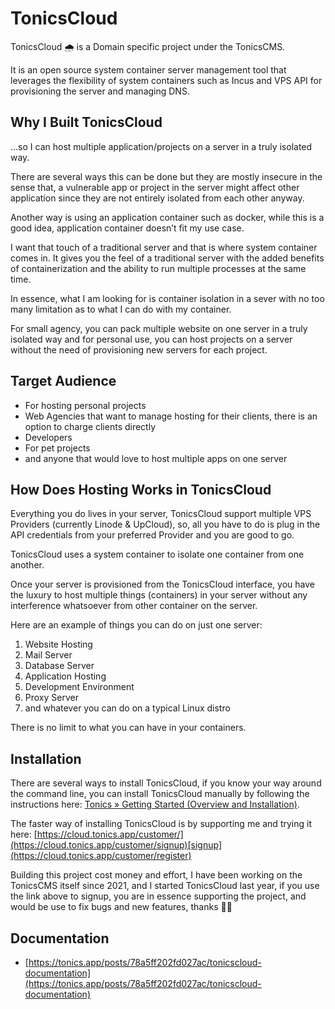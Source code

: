 # TonicsCloud

TonicsCloud 🌧️ is a Domain specific project under the TonicsCMS.

It is an open source system container server management tool that leverages the flexibility of system containers such as Incus and VPS API for provisioning the server and managing DNS.

## Why I Built TonicsCloud

…so I can host multiple application/projects on a server in a truly isolated way.

There are several ways this can be done but they are mostly insecure in the sense that, a vulnerable app or project in the server might affect other application since they are not entirely isolated from each other anyway.

Another way is using an application container such as docker, while this is a good idea, application container doesn’t fit my use case.

I want that touch of a traditional server and that is where system container comes in. It gives you the feel of a traditional server with the added benefits of containerization and the ability to run multiple processes at the same time.

In essence, what I am looking for is container isolation in a sever with no too many limitation as to what I can do with my container.

For small agency, you can pack multiple website on one server in a truly isolated way and for personal use, you can host projects on a server without the need of provisioning new servers for each project.

## Target Audience

* For hosting personal projects
* Web Agencies that want to manage hosting for their clients, there is an option to charge clients directly
* Developers
* For pet projects
* and anyone that would love to host multiple apps on one server

## How Does Hosting Works in TonicsCloud

Everything you do lives in your server, TonicsCloud support multiple VPS Providers (currently Linode & UpCloud), so, all you have to do is plug in the API credentials from your preferred Provider and you are good to go.

TonicsCloud uses a system container to isolate one container from one another.

Once your server is provisioned from the TonicsCloud interface, you have the luxury to host multiple things (containers) in your server without any interference whatsoever from other container on the server.

Here are an example of things you can do on just one server:

1. Website Hosting
2. Mail Server
3. Database Server
4. Application Hosting
5. Development Environment
6. Proxy Server
7. and whatever you can do on a typical Linux distro

There is no limit to what you can have in your containers.

## Installation

There are several ways to install TonicsCloud, if you know your way around the command line, you can install TonicsCloud manually by following the instructions here: [Tonics » Getting Started (Overview and Installation)](https://tonics.app/posts/4823863fd7b5f88c/getting-started#installation).

The faster way of installing TonicsCloud is by supporting me and trying it here: [https://cloud.tonics.app/customer/](https://cloud.tonics.app/customer/signup)[signup](https://cloud.tonics.app/customer/register)

Building this project cost money and effort, I have been working on the TonicsCMS itself since 2021, and I started TonicsCloud last year, if you use the link above to signup, you are in essence supporting the project, and would be use to fix bugs and new features, thanks 🙏🏾

## Documentation

- [https://tonics.app/posts/78a5ff202fd027ac/tonicscloud-documentation](https://tonics.app/posts/78a5ff202fd027ac/tonicscloud-documentation)